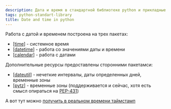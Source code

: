 ```yaml
---
description: Дата и время в стандартной библиотеке python и прикладные инструменты
tags: python-standart-library
title: Date and time in python
---
```

Работа с датой и временем построена на трех пакетах:

- [[time]] - системное время
- [[datetime]] - работа со значениями даты и времени
- [[calendar]] - работа с датами

Дополнительные ресурсы предоставлены сторонними пакетамси:

- [[dateutil]] - нечеткие интервалы, даты определенных дней, временные зоны
- [[pytz]] - временные зоны (поддерживается и сейчас, хотя есть смысл опираться на [PEP-431](https://www.python.org/dev/peps/pep-0431/))

А вот тут можно [получить в реальном времени таймстамп](https://www.unixtimestamp.com/)

[//begin]: # "Autogenerated link references for markdown compatibility"
[time]: time "Time"
[datetime]: datetime "Datetime"
[calendar]: calendar "Calendar"
[dateutil]: dateutil "Dateutil"
[pytz]: pytz "Pytz"
[//end]: # "Autogenerated link references"